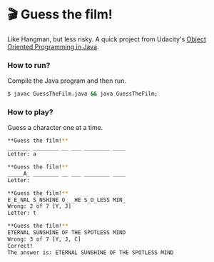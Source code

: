 # 🎬 Guess the film!

Like Hangman, but less risky. A quick project from Udacity's [Object Oriented Programming in Java](https://www.udacity.com/course/object-oriented-programming-in-java--ud283).

### How to run?

Compile the Java program and then run.

```bash
$ javac GuessTheFilm.java && java GuessTheFilm;
```

### How to play?

Guess a character one at a time.

```bash
**Guess the film!**
_______ ________ __ ___ ________ ____
Letter: a
```

```bash
**Guess the film!**
_____A_ ________ __ ___ ________ ____
Letter: 
```

```bash
**Guess the film!**
E_E_NAL S_NSHINE O_ _HE S_O_LESS MIN_
Wrong: 2 of 7 [Y, J]
Letter: t
```

```bash
**Guess the film!**
ETERNAL SUNSHINE OF THE SPOTLESS MIND
Wrong: 3 of 7 [Y, J, C]
Correct!
The answer is: ETERNAL SUNSHINE OF THE SPOTLESS MIND
```
